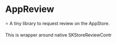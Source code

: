 # AppReview

⭐️ A tiny library to request review on the AppStore.

This is wrapper around native SKStoreReviewContr